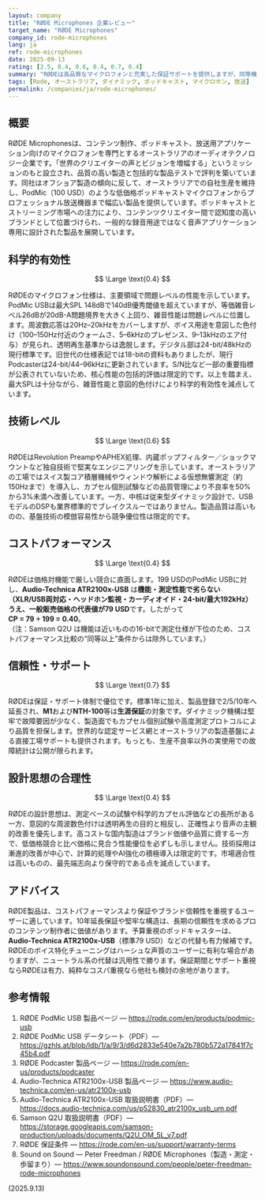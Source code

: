 ```yaml
---
layout: company
title: "RØDE Microphones 企業レビュー"
target_name: "RØDE Microphones"
company_id: rode-microphones
lang: ja
ref: rode-microphones
date: 2025-09-13
rating: [2.5, 0.4, 0.6, 0.4, 0.7, 0.4]
summary: "RØDEは高品質なマイクロフォンと充実した保証サポートを提供しますが、同等機能を持つ低価格代替品との間で大幅なコストパフォーマンスの課題に直面しています。"
tags: [Rode, オーストラリア, ダイナミック, ポッドキャスト, マイクロホン, 放送]
permalink: /companies/ja/rode-microphones/
---
```

## 概要

RØDE Microphonesは、コンテンツ制作、ポッドキャスト、放送用アプリケーション向けのマイクロフォンを専門とするオーストラリアのオーディオテクノロジー企業です。「世界のクリエイターの声とビジョンを増幅する」というミッションのもと設立され、品質の高い製造と包括的な製品テストで評判を築いています。同社はオフショア製造の傾向に反して、オーストラリアでの自社生産を維持し、PodMic（100 USD）のような低価格ポッドキャストマイクロフォンからプロフェッショナル放送機器まで幅広い製品を提供しています。ポッドキャストとストリーミング市場への注力により、コンテンツクリエイター間で認知度の高いブランドとして位置づけられ、一般的な録音用途ではなく音声アプリケーション専用に設計された製品を展開しています。

## 科学的有効性

$$ \Large \text{0.4} $$

RØDEのマイクロフォン仕様は、主要領域で問題レベルの性能を示しています。PodMic USBは最大SPL 148dBで140dB優秀閾値を超えていますが、等価雑音レベル26dBが20dB-A問題境界を大きく上回り、雑音性能は問題レベルに位置します。周波数応答は20Hz–20kHzをカバーしますが、ボイス用途を意図した色付け（100–150Hz付近のウォームさ、5–6kHzのプレゼンス、9–13kHzのエア付与）が見られ、透明再生基準からは逸脱します。デジタル部は24-bit/48kHzの現行標準です。旧世代の仕様表記では18-bitの資料もありましたが、現行Podcasterは24-bit/44–96kHzに更新されています。S/N比など一部の重要指標が公表されていないため、核心性能の包括的評価は限定的です。以上を踏まえ、最大SPLは十分ながら、雑音性能と意図的色付けにより科学的有効性を減点しています。

## 技術レベル

$$ \Large \text{0.6} $$

RØDEはRevolution PreampやAPHEX処理、内蔵ポップフィルター／ショックマウントなど独自技術で堅実なエンジニアリングを示しています。オーストラリアの工場ではスイス製コア積層機械やウィンドウ解析による仮想無響測定（約150Hzまで）を導入し、カプセル個別試験などの品質管理により不良率を50%から3%未満へ改善しています。一方、中核は従来型ダイナミック設計で、USBモデルのDSPも業界標準的でブレイクスルーではありません。製造品質は高いものの、基盤技術の模倣容易性から競争優位性は限定的です。

## コストパフォーマンス

$$ \Large \text{0.4} $$

RØDEは価格対機能で厳しい競合に直面します。199 USDのPodMic USBに対し、**Audio-Technica ATR2100x-USB** は**機能・測定性能で劣らない（XLR/USB両対応・ヘッドホン監視・カーディオイド・24-bit/最大192kHz）**うえ、一般販売価格の代表値が**79 USD**です。したがって  
**CP = 79 ÷ 199 = 0.40**。  
（注：Samson Q2U は機能は近いものの16-bitで測定仕様が下位のため、コストパフォーマンス比較の“同等以上”条件からは除外しています。）

## 信頼性・サポート

$$ \Large \text{0.7} $$

RØDEは保証・サポート体制で優位です。標準1年に加え、製品登録で2/5/10年へ延長され、**M1**および**NTH-100**等は**生涯保証**の対象です。ダイナミック機構は堅牢で故障要因が少なく、製造面でもカプセル個別試験や高度測定プロトコルにより品質を担保します。世界的な認定サービス網とオーストラリアの製造基盤による直接工場サポートも提供されます。もっとも、生産不良率以外の実使用での故障統計は公開が限られます。

## 設計思想の合理性

$$ \Large \text{0.4} $$

RØDEの設計思想は、測定ベースの試験や科学的カプセル評価などの長所がある一方、意図的な周波数色付けは透明再生の目的と相反し、正確性より音声の主観的改善を優先します。高コストな国内製造はブランド価値や品質に資する一方で、低価格競合と比べ価格に見合う性能優位を必ずしも示しません。技術採用は漸進的改善が中心で、計算的処理やAI強化の積極導入は限定的です。市場適合性は高いものの、最先端志向より保守的である点を減点しています。

## アドバイス

RØDE製品は、コストパフォーマンスより保証やブランド信頼性を重視するユーザーに適しています。10年延長保証や堅牢な構造は、長期の信頼性を求めるプロのコンテンツ制作者に価値があります。予算重視のポッドキャスターは、**Audio-Technica ATR2100x-USB**（標準79 USD）などの代替も有力候補です。RØDEのボイス特化チューニングはハーシュな声質のユーザーに有利な場合がありますが、ニュートラル系の代替は汎用性で勝ります。保証期間とサポート重視ならRØDEは有力、純粋なコスパ重視なら他社も検討の余地があります。

## 参考情報

1. RØDE PodMic USB 製品ページ — https://rode.com/en/products/podmic-usb  
2. RØDE PodMic USB データシート（PDF）— https://gzhls.at/blob/ldb/1/a/9/3/d6d2833e540e7a2b780b572a17841f7c45b4.pdf  
3. RØDE Podcaster 製品ページ — https://rode.com/en-us/products/podcaster  
4. Audio-Technica ATR2100x-USB 製品ページ — https://www.audio-technica.com/en-us/atr2100x-usb  
5. Audio-Technica ATR2100x-USB 取扱説明書（PDF）— https://docs.audio-technica.com/us/p52830_atr2100x_usb_um.pdf  
6. Samson Q2U 取扱説明書（PDF）— https://storage.googleapis.com/samson-production/uploads/documents/Q2U_OM_5L_v7.pdf  
7. RØDE 保証条件 — https://rode.com/en-us/support/warranty-terms  
8. Sound on Sound — Peter Freedman / RØDE Microphones（製造・測定・歩留まり）— https://www.soundonsound.com/people/peter-freedman-rode-microphones

(2025.9.13)

